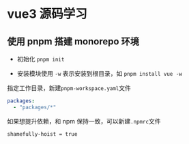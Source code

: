 # vue3 源码学习

## 使用 pnpm 搭建 monorepo 环境

- 初始化 `pnpm init`

- 安装模块使用 `-w` 表示安装到根目录，如 `pnpm install vue -w`

指定工作目录，新建`pnpm-workspace.yaml`文件

```yaml
packages:
  - "packages/*"
```

如果想提升依赖，和 npm 保持一致，可以新建`.npmrc`文件

```
shamefully-hoist = true
```
